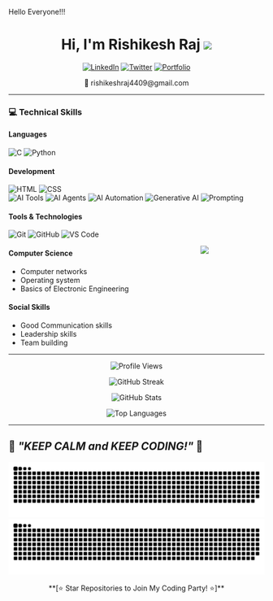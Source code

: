 Hello Everyone!!!
<h1 align="center">Hi, I'm Rishikesh Raj <img src="https://media.giphy.com/media/v1.Y2lkPTc5MGI3NjExNGJqM2h6Y2txdWF4eXNyM3Z4NmFlNDRqNWV1cWJ3dmpxOGJ0YmN1eiZlcD12MV9pbnRlcm5hbF9naWZfYnlfaWQmY3Q9cw/hvRJCLFzcasrR4ia7z/giphy.gif" width="30"></h1>

<p align="center">
  <a href="https://www.linkedin.com/in/rishikesh-raj-b68642250/"><img src="https://img.shields.io/badge/LinkedIn-0A66C2?style=for-the-badge&logo=linkedin&logoColor=white" alt="LinkedIn"/></a>
  <a href="https://twitter.com/Rishikesh1136"><img src="https://img.shields.io/badge/Twitter-1DA1F2?style=for-the-badge&logo=twitter&logoColor=white" alt="Twitter"/></a>
  <a href="https://rishikesh-001.github.io/Rishikesh-s-Portfolio/#home"><img src="https://img.shields.io/badge/Portfolio-000000?style=for-the-badge&logo=vercel&logoColor=white" alt="Portfolio"/></a>
</p>

<p align="center">📧 rishikeshraj4409@gmail.com</p>

---

### 💻 Technical Skills
#### Languages
![C](https://img.shields.io/badge/C-A8B9CC?style=for-the-badge&logo=c&logoColor=white)
![Python](https://img.shields.io/badge/Python-3776AB?style=for-the-badge&logo=python&logoColor=white)

#### Development
![HTML](https://img.shields.io/badge/HTML-E34F26?style=for-the-badge&logo=html5&logoColor=white)
![CSS](https://img.shields.io/badge/CSS-1572B6?style=for-the-badge&logo=css3&logoColor=white)<br>
![AI Tools](https://img.shields.io/badge/AI_Tools-ffca28?style=for-the-badge)
![AI Agents](https://img.shields.io/badge/AI_Agents-ffca28?style=for-the-badge)
![AI Automation](https://img.shields.io/badge/AI_Automation-ffca28?style=for-the-badge)
![Generative AI](https://img.shields.io/badge/Generative_AI-ffca28?style=for-the-badge)
![Prompting](https://img.shields.io/badge/Prompting-ffca28?style=for-the-badge)


#### Tools & Technologies
![Git](https://img.shields.io/badge/Git-F05032?style=for-the-badge&logo=git&logoColor=white)
![GitHub](https://img.shields.io/badge/GitHub-181717?style=for-the-badge&logo=github&logoColor=white)
![VS Code](https://img.shields.io/badge/VS_Code-007ACC?style=for-the-badge&logo=visual-studio-code&logoColor=white)


<img src="https://media.giphy.com/media/Sh1iCtJZEdx4PFYy4q/giphy.gif?cid=ecf05e47fgl921hvsjqv5zbfimajxz803z0x8par4ev7tsq2&ep=v1_stickers_related&rid=giphy.gif&ct=s" width="25%" align="right">

#### Computer Science
- Computer networks
- Operating system
- Basics of Electronic Engineering

#### Social Skills
- Good Communication skills
- Leadership skills
- Team building

---

<p align="center">
  <img src="https://komarev.com/ghpvc/?username=Rishikesh-001&style=for-the-badge&color=blue" alt="Profile Views" />
</p>

<p align="center">
  <img src="https://github-readme-streak-stats.herokuapp.com/?user=Rishikesh-001&theme=blueberry" alt="GitHub Streak" />
</p>

<p align="center">
  <img src="https://github-readme-stats.vercel.app/api?username=Rishikesh-001&show_icons=true&theme=radical" alt="GitHub Stats" />
</p>

<p align="center">
  <img src="https://github-readme-stats.vercel.app/api/top-langs/?username=Rishikesh-001&layout=compact&theme=radical" alt="Top Languages" />
</p>


---

🤖 *"KEEP CALM and KEEP CODING!"* 🤖
---
![GitHub Snake Light](https://raw.githubusercontent.com/Platane/snk/output/github-contribution-grid-snake.svg#gh-light-mode-only)
![GitHub Snake Dark](https://raw.githubusercontent.com/Platane/snk/output/github-contribution-grid-snake-dark.svg#gh-dark-mode-only)

<p align="center"> **[⭐ Star Repositories to Join My Coding Party! ⭐]** </p>
